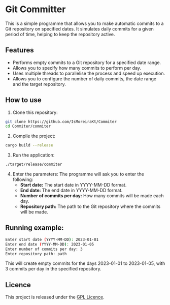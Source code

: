 # Git Committer
This is a simple programme that allows you to make automatic commits to a Git repository on specified dates. It simulates daily commits for a given period of time, helping to keep the repository active.

## Features
- Performs empty commits to a Git repository for a specified date range.
- Allows you to specify how many commits to perform per day.
- Uses multiple threads to parallelise the process and speed up execution.
- Allows you to configure the number of daily commits, the date range and the target repository.

## How to use
1. Clone this repository:
```bash
git clone https://github.com/IsMoreiraKt/Commiter
cd Commiter/commiter
```

2. Compile the project:
```bash
cargo build --release
```

3. Run the application:
```bash
./target/release/commiter
```

4. Enter the parameters: The programme will ask you to enter the following:
    - **Start date:** The start date in YYYY-MM-DD format.
    - **End date:** The end date in YYYY-MM-DD format.
    - **Number of commits per day:** How many commits will be made each day.
    - **Repository path:** The path to the Git repository where the commits will be made.

## Running example:
```bash
Enter start date (YYYY-MM-DD): 2023-01-01
Enter end date (YYYY-MM-DD): 2023-01-05
Enter number of commits per day: 3
Enter repository path: path
```

This will create empty commits for the days 2023-01-01 to 2023-01-05, with 3 commits per day in the specified repository.

## Licence
This project is released under the [GPL Licence](./LICENSE).
